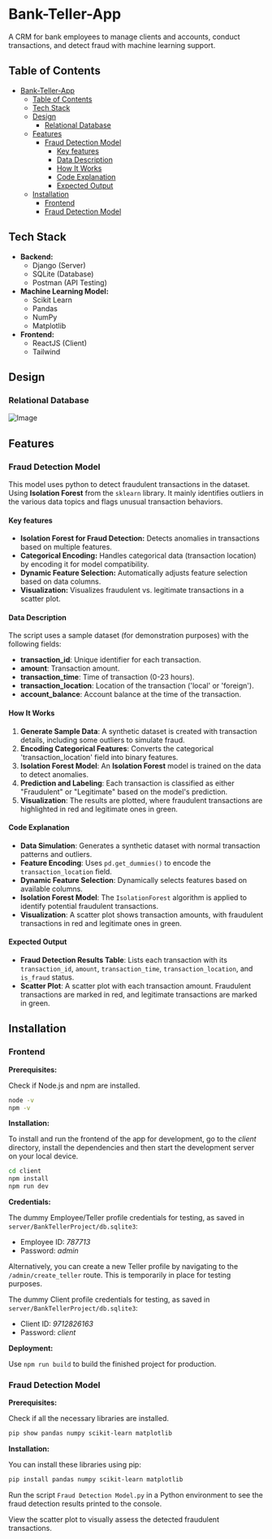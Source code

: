 # Bank-Teller-App

A CRM for bank employees to manage clients and accounts, conduct transactions, and detect fraud with machine learning support.

## Table of Contents

- [Bank-Teller-App](#bank-teller-app)
  - [Table of Contents](#table-of-contents)
  - [Tech Stack](#tech-stack)
  - [Design](#design)
    - [Relational Database](#relational-database)
  - [Features](#features)
    - [Fraud Detection Model](#fraud-detection-model)
      - [Key features](#key-features)
      - [Data Description](#data-description)
      - [How It Works](#how-it-works)
      - [Code Explanation](#code-explanation)
      - [Expected Output](#expected-output)
  - [Installation](#installation)
    - [Frontend](#frontend)
    - [Fraud Detection Model](#fraud-detection-model-1)

## Tech Stack

-   **Backend:**
    -   Django (Server)
    -   SQLite (Database)
    -   Postman (API Testing)
-   **Machine Learning Model:**
    -   Scikit Learn
    -   Pandas
    -   NumPy
    -   Matplotlib
-   **Frontend:**
    -   ReactJS (Client)
    -   Tailwind

## Design

### Relational Database

![Image](https://github.com/user-attachments/assets/74011f43-2e56-4c78-a56c-eb3eb3aa70cb)

## Features

### Fraud Detection Model

This model uses python to detect fraudulent transactions in the dataset. Using **Isolation Forest** from the `sklearn` library. It mainly identifies outliers in the various data topics and flags unusual transaction behaviors.

#### Key features

- **Isolation Forest for Fraud Detection:** Detects anomalies in transactions based on multiple features.
- **Categorical Encoding:** Handles categorical data (transaction location) by encoding it for model compatibility.
- **Dynamic Feature Selection:** Automatically adjusts feature selection based on data columns.
- **Visualization:** Visualizes fraudulent vs. legitimate transactions in a scatter plot.

#### Data Description

The script uses a sample dataset (for demonstration purposes) with the following fields:

- **transaction_id**: Unique identifier for each transaction.
- **amount**: Transaction amount.
- **transaction_time**: Time of transaction (0-23 hours).
- **transaction_location**: Location of the transaction ('local' or 'foreign').
- **account_balance**: Account balance at the time of the transaction.

#### How It Works

1. **Generate Sample Data**: A synthetic dataset is created with transaction details, including some outliers to simulate fraud.
2. **Encoding Categorical Features**: Converts the categorical 'transaction_location' field into binary features.
3. **Isolation Forest Model**: An **Isolation Forest** model is trained on the data to detect anomalies.
4. **Prediction and Labeling**: Each transaction is classified as either "Fraudulent" or "Legitimate" based on the model's prediction.
5. **Visualization**: The results are plotted, where fraudulent transactions are highlighted in red and legitimate ones in green.

#### Code Explanation

- **Data Simulation**: Generates a synthetic dataset with normal transaction patterns and outliers.
- **Feature Encoding**: Uses `pd.get_dummies()` to encode the `transaction_location` field.
- **Dynamic Feature Selection**: Dynamically selects features based on available columns.
- **Isolation Forest Model**: The `IsolationForest` algorithm is applied to identify potential fraudulent transactions.
- **Visualization**: A scatter plot shows transaction amounts, with fraudulent transactions in red and legitimate ones in green.

#### Expected Output

- **Fraud Detection Results Table**: Lists each transaction with its `transaction_id`, `amount`, `transaction_time`, `transaction_location`, and `is_fraud` status.
- **Scatter Plot**: A scatter plot with each transaction amount. Fraudulent transactions are marked in red, and legitimate transactions are marked in green.

## Installation

### Frontend

**Prerequisites:**

Check if Node.js and npm are installed.

```bash
node -v
npm -v
```

**Installation:**

To install and run the frontend of the app for development, go to the _client_ directory, install the dependencies and then start the development server on your local device.

```bash
cd client
npm install
npm run dev
```

**Credentials:**

The dummy Employee/Teller profile credentials for testing, as saved in `server/BankTellerProject/db.sqlite3`:

- Employee ID: *787713*
- Password: *admin*

Alternatively, you can create a new Teller profile by navigating to the `/admin/create_teller` route. This is temporarily in place for testing purposes.

The dummy Client profile credentials for testing, as saved in `server/BankTellerProject/db.sqlite3`:

- Client ID: *9712826163*
- Password: *client*

**Deployment:**

Use `npm run build` to build the finished project for production.

### Fraud Detection Model

**Prerequisites:**

Check if all the necessary libraries are installed.

```bash
pip show pandas numpy scikit-learn matplotlib
```

**Installation:**

You can install these libraries using pip:

```bash
pip install pandas numpy scikit-learn matplotlib
```

Run the script `Fraud Detection Model.py` in a Python environment to see the fraud detection results printed to the console.

View the scatter plot to visually assess the detected fraudulent transactions.